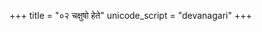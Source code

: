 +++
title = "०२ चक्षुषो हेते"
unicode_script = "devanagari"
+++

<div class="js_include" url="../../../../../../saMskAra/mantraH/agniH/Rk/chaxuSho_hete/"  newLevelForH1="2" includeTitle="false"> </div>  